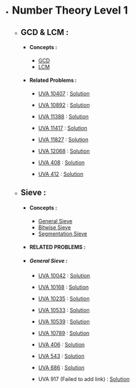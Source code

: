 - # Number Theory Level 1 
  - ## GCD & LCM :
      - #### Concepts :
          - [GCD](Concepts%20of%20Number%20Theory/GCD%20&%20LCM/GCD/)
          - [LCM](Concepts%20of%20Number%20Theory/GCD%20&%20LCM/LCM/)
      - #### Related Problems :
          - [UVA 10407](https://onlinejudge.org/index.php?option=onlinejudge&page=show_problem&problem=1348) : 
             [Solution](Number%20Theory%20Related%20Problems/GCD%20&%20LCM/UVA_10407.cpp)
             
          - [UVA 10892](https://onlinejudge.org/index.php?option=com_onlinejudge&Itemid=8&page=show_problem&problem=1833) : 
             [Solution](Number%20Theory%20Related%20Problems/GCD%20&%20LCM/UVA_10892.cpp)
          
          - [UVA 11388](https://onlinejudge.org/index.php?option=onlinejudge&Itemid=8&page=show_problem&problem=2383) : 
             [Solution](Number%20Theory%20Related%20Problems/GCD%20&%20LCM/UVA_11388.cpp)
          
          - [UVA 11417](https://onlinejudge.org/index.php?option=com_onlinejudge&Itemid=8&category=24&page=show_problem&problem=2412) : 
             [Solution](Number%20Theory%20Related%20Problems/GCD%20&%20LCM/UVA_11417.cpp)
             
          - [UVA 11827](https://onlinejudge.org/index.php?option=com_onlinejudge&Itemid=8&page=show_problem&problem=2927) : 
            [Solution](Number%20Theory%20Related%20Problems/GCD%20&%20LCM/UVA_11827.cpp)
          
          - [UVA 12068](https://onlinejudge.org/index.php?option=onlinejudge&Itemid=8&page=show_problem&problem=3220) : 
            [Solution](Number%20Theory%20Related%20Problems/GCD%20&%20LCM/UVA_12068.cpp)
          
          - [UVA 408](https://onlinejudge.org/index.php?option=onlinejudge&Itemid=8&page=show_problem&problem=349) : 
            [Solution](Number%20Theory%20Related%20Problems/GCD%20&%20LCM/UVA_408.cpp)
          
          - [UVA 412](https://onlinejudge.org/index.php?option=onlinejudge&Itemid=8&page=show_problem&problem=353) : 
            [Solution](Number%20Theory%20Related%20Problems/GCD%20&%20LCM/UVA_412.cpp)
            
  - ## Sieve :
      - #### Concepts :
          - [General Sieve](Concepts%20of%20Number%20Theory/Sieve/General%20Sieve/)
          - [Bitwise Sieve](Concepts%20of%20Number%20Theory/Sieve/Bitwise%20Sieve/)
          - [Segmentation Sieve](Concepts%20of%20Number%20Theory/Sieve/Segmentation%20Sieve/)
      - #### RELATED PROBLEMS :
       - ##### General Sieve :
          
          - [UVA 10042](https://onlinejudge.org/index.php?option=com_onlinejudge&Itemid=8&page=show_problem&problem=983) : 
             [Solution](Number%20Theory%20Related%20Problems/Sieve/General%20Sieve/UVA_10042.cpp)
             
          - [UVA 10168](https://onlinejudge.org/index.php?option=onlinejudge&page=show_problem&problem=1109) : 
             [Solution](Number%20Theory%20Related%20Problems/Sieve/General%20Sieve/UVA_10168.cpp)
             
          - [UVA 10235](https://onlinejudge.org/index.php?option=com_onlinejudge&Itemid=8&category=24&page=show_problem&problem=1176) : 
             [Solution](Number%20Theory%20Related%20Problems/Sieve/General%20Sieve/UVA_10235.cpp)
             
          - [UVA 10533](https://onlinejudge.org/external/105/10533.pdf) : 
             [Solution](Number%20Theory%20Related%20Problems/Sieve/General%20Sieve/UVA_10533.cpp)
             
          - [UVA 10539](https://onlinejudge.org/index.php?option=com_onlinejudge&Itemid=8&page=show_problem&problem=1480) : 
             [Solution](Number%20Theory%20Related%20Problems/Sieve/General%20Sieve/UVA_10539.cpp)
             
          - [UVA 10789](https://onlinejudge.org/index.php?option=com_onlinejudge&Itemid=8&page=show_problem&problem=1730) : 
             [Solution](Number%20Theory%20Related%20Problems/Sieve/General%20Sieve/UVA_10789.cpp)
          
          - [UVA 406](https://onlinejudge.org/index.php?option=onlinejudge&Itemid=8&page=show_problem&problem=347) : 
             [Solution](Number%20Theory%20Related%20Problems/Sieve/General%20Sieve/UVA_406.cpp)
             
          - [UVA 543](https://onlinejudge.org/index.php?option=onlinejudge&page=show_problem&problem=484) : 
             [Solution](Number%20Theory%20Related%20Problems/Sieve/General%20Sieve/UVA_543.cpp)
          
          - [UVA 686](https://onlinejudge.org/index.php?option=onlinejudge&Itemid=8&page=show_problem&problem=627) : 
             [Solution](Number%20Theory%20Related%20Problems/Sieve/General%20Sieve/UVA_686.cpp)
             
          - UVA 917 (Failed to add link) : 
             [Solution](Number%20Theory%20Related%20Problems/Sieve/General%20Sieve/UVA_917.cpp)
          
          
          
             
          
          
          
